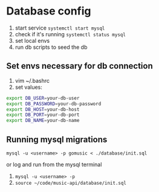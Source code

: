 # Database config
1. start service `systemctl start mysql`
1. check if it's running `systemctl status mysql`
1. set local envs
1. run db scripts to seed the db

## Set envs necessary for db connection
1. vim ~/.bashrc
1. set values:
```bash
export DB_USER=your-db-user
export DB_PASSWORD=your-db-password
export DB_HOST=your-db-host
export DB_PORT=your-db-port
export DB_NAME=your-db-name
```

## Running mysql migrations
`mysql -u <username> -p gomusic < ./database/init.sql`

or log and run from the mysql terminal

1. `mysql -u <username> -p`
1. `source ~/code/music-api/database/init.sql`